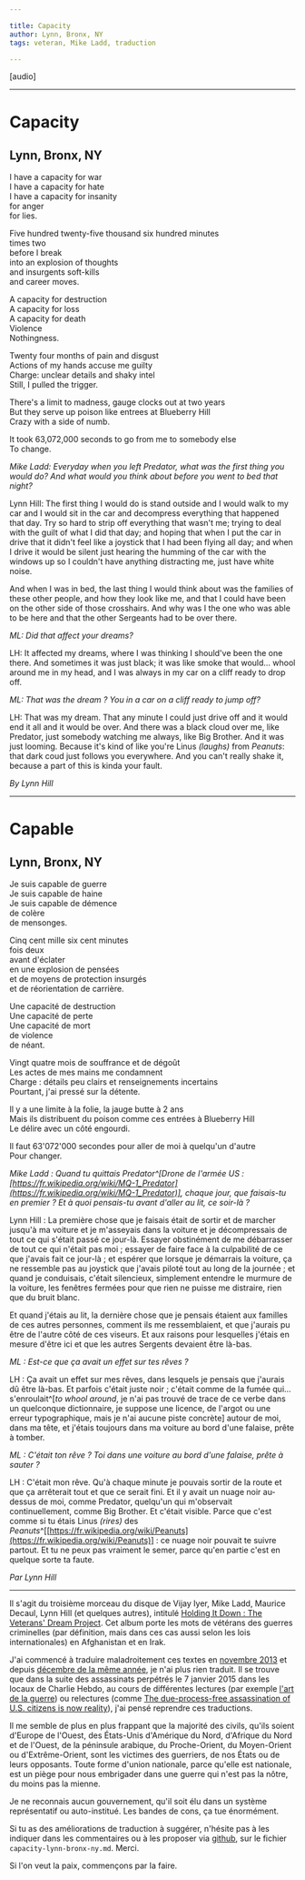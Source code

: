 ```yaml
---

title: Capacity
author: Lynn, Bronx, NY
tags: veteran, Mike Ladd, traduction

---
```


[audio]

----------------

# Capacity
## Lynn, Bronx, NY

I have a capacity for war   
I have a capacity for hate   
I have a capacity for insanity   
for anger   
for lies.

Five hundred twenty-five thousand six hundred minutes   
times two   
before I break   
into an explosion of thoughts   
and insurgents soft-kills   
and career moves.

A capacity for destruction   
A capacity for loss   
A capacity for death   
Violence   
Nothingness.

Twenty four months of pain and disgust   
Actions of my hands accuse me guilty  
Charge: unclear details and shaky intel   
Still, I pulled the trigger.

There's a limit to madness, gauge clocks out at two years   
But they serve up poison like entrees at Blueberry Hill   
Crazy with a side of numb.

It took 63,072,000 seconds to go from me to somebody else   
To change.

_Mike Ladd: Everyday when you left Predator, what was the first thing you would do? And what would you think about before you went to bed that night?_

Lynn Hill: The first thing I would do is stand outside and I would walk to my car and I would sit in the car and decompress everything that happened that day. Try so hard to strip off everything that wasn't me; trying to deal with the guilt of what I did that day; and hoping that when I put the car in drive that it didn't feel like a joystick that I had been flying all day; and when I drive it would be silent just hearing the humming of the car with the windows up so I couldn't have anything distracting me, just have white noise.

And when I was in bed, the last thing I would think about was the families of these other people, and how they look like me, and that I could have been on the other side of those crosshairs. And why was I the one who was able to be here and that the other Sergeants had to be over there.

_ML: Did that affect your dreams?_

LH: It affected my dreams, where I was thinking I should've been the one there. And sometimes it was just black; it was like smoke that would... whool around me in my head, and I was always in my car on a cliff ready to drop off.

_ML: That was the dream ? You in a car on a cliff ready to jump off?_

LH: That was my dream. That any minute I could just drive off and it would end it all and it would be over. And there was a black cloud over me, like Predator, just somebody watching me always, like Big Brother. And it was just looming. Because it's kind of like you're Linus _(laughs)_ from _Peanuts_: that dark coud just follows you everywhere. And you can't really shake it, because a part of this is kinda your fault.

_By Lynn Hill_

-------------------

# Capable
## Lynn, Bronx, NY

Je suis capable de guerre   
Je suis capable de haine   
Je suis capable de démence   
de colère   
de mensonges.

Cinq cent mille six cent minutes   
fois deux   
avant d'éclater   
en une explosion de pensées   
et de moyens de protection insurgés   
et de réorientation de carrière.

Une capacité de destruction   
Une capacité de perte   
Une capacité de mort   
de violence   
de néant.

Vingt quatre mois de souffrance et de dégoût   
Les actes de mes mains me condamnent   
Charge : détails peu clairs et renseignements incertains   
Pourtant, j'ai pressé sur la détente.

Il y a une limite à la folie, la jauge butte à 2 ans   
Mais ils distribuent du poison comme ces entrées à Blueberry Hill   
Le délire avec un côté engourdi.

Il faut 63'072'000 secondes pour aller de moi à quelqu'un d'autre   
Pour changer.

_Mike Ladd : Quand tu quittais Predator^[Drone de l'armée US : [https://fr.wikipedia.org/wiki/MQ-1_Predator](https://fr.wikipedia.org/wiki/MQ-1_Predator)], chaque jour, que faisais-tu en premier ? Et à quoi pensais-tu avant d'aller au lit, ce soir-là ?_

Lynn Hill : La première chose que je faisais était de sortir et de marcher jusqu'à ma voiture et je m'asseyais dans la voiture et je décompressais de tout ce qui s'était passé ce jour-là. Essayer obstinément de me débarrasser de tout ce qui n'était pas moi ; essayer de faire face à la culpabilité de ce que j'avais fait ce jour-là ; et espérer que lorsque je démarrais la voiture, ça ne ressemble pas au joystick que j'avais piloté tout au long de la journée ; et quand je conduisais, c'était silencieux, simplement entendre le murmure de la voiture, les fenêtres fermées pour que rien ne puisse me distraire, rien que du bruit blanc.

Et quand j'étais au lit, la dernière chose que je pensais étaient aux familles de ces autres personnes, comment ils me ressemblaient, et que j'aurais pu être de l'autre côté de ces viseurs. Et aux raisons pour lesquelles j'étais en mesure d'être ici et que les autres Sergents devaient être là-bas.

_ML : Est-ce que ça avait un effet sur tes rêves ?_

LH : Ça avait un effet sur mes rêves, dans lesquels je pensais que j'aurais dû être là-bas. Et parfois c'était juste noir ; c'était comme de la fumée qui... s'enroulait^[_to whool around_, je n'ai pas trouvé de trace de ce verbe dans un quelconque dictionnaire, je suppose une licence, de l'argot ou une erreur typographique, mais je n'ai aucune piste concrète] autour de moi, dans ma tête, et j'étais toujours dans ma voiture au bord d'une falaise, prête à tomber.

_ML : C'était ton rêve ? Toi dans une voiture au bord d'une falaise, prête à sauter ?_

LH : C'était mon rêve. Qu'à chaque minute je pouvais sortir de la route et que ça arrêterait tout et que ce serait fini. Et il y avait un nuage noir au-dessus de moi, comme Predator, quelqu'un qui m'observait continuellement, comme Big Brother. Et c'était visible. Parce que c'est comme si tu étais Linus _(rires)_ des _Peanuts_^[[https://fr.wikipedia.org/wiki/Peanuts](https://fr.wikipedia.org/wiki/Peanuts)] : ce nuage noir pouvait te suivre partout. Et tu ne peux pas vraiment le semer, parce qu'en partie c'est en quelque sorte ta faute.

_Par Lynn Hill_

--------------------------

Il s'agit du troisième morceau du disque de Vijay Iyer, Mike Ladd, Maurice Decaul, Lynn Hill (et quelques autres), intitulé [Holding It Down : The Veterans' Dream Project](http://pirecordings.com/album/pi49). Cet album porte les mots de vétérans des guerres criminelles (par définition, mais dans ces cas aussi selon les lois internationales) en Afghanistan et en Irak.

J'ai commencé à traduire maladroitement ces textes en [novembre 2013](article88/here-ici) et depuis [décembre de la même année](article91/derelict-poetry-poesie-en-ruine), je n'ai plus rien traduit. Il se trouve que dans la suite des assassinats perpétrés le 7 janvier 2015 dans les locaux de Charlie Hebdo, au cours de différentes lectures (par exemple [l'art de la guerre](http://lundi.am/?article25)) ou relectures (comme [The due-process-free assassination of U.S. citizens is now reality](http://www.salon.com/2011/09/30/awlaki_6/)), j'ai pensé reprendre ces traductions.

Il me semble de plus en plus frappant que la majorité des civils, qu'ils soient d'Europe de l'Ouest, des États-Unis d'Amérique du Nord, d'Afrique du Nord et de l'Ouest, de la péninsule arabique, du Proche-Orient, du Moyen-Orient ou d'Extrême-Orient, sont les victimes des guerriers, de nos États ou de leurs opposants. Toute forme d'union nationale, parce qu'elle est nationale, est un piège pour nous embrigader dans une guerre qui n'est pas la nôtre, du moins pas la mienne.

Je ne reconnais aucun gouvernement, qu'il soit élu dans un système représentatif ou auto-institué. Les bandes de cons, ça tue énormément.

Si tu as des améliorations de traduction à suggérer, n'hésite pas à les indiquer dans les commentaires ou à les proposer via [github](https://github.com/iGormilhit/blogigor-textes), sur le fichier `capacity-lynn-bronx-ny.md`. Merci.

Si l'on veut la paix, commençons par la faire.


